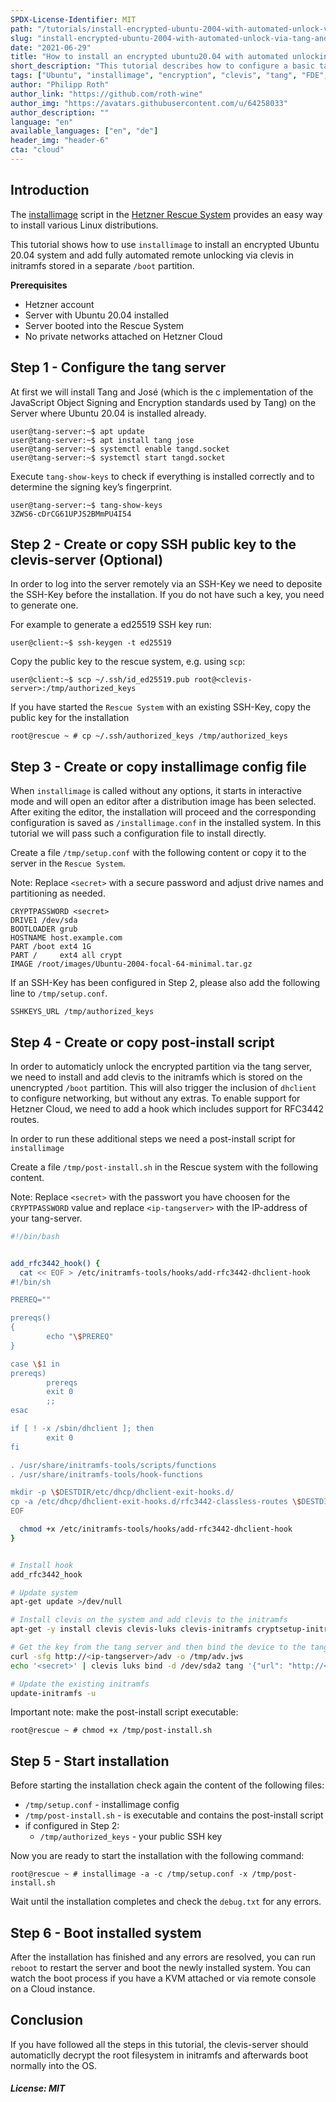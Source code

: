 ```yaml
---
SPDX-License-Identifier: MIT
path: "/tutorials/install-encrypted-ubuntu-2004-with-automated-unlock-via-tang-and-clevis"
slug: "install-encrypted-ubuntu-2004-with-automated-unlock-via-tang-and-clevis"
date: "2021-06-29"
title: "How to install an encrypted ubuntu20.04 with automated unlocking via tang and clevis"
short_description: "This tutorial describes how to configure a basic tang server and how to install an encrypted ubuntu20.04, which then unlocks automatically via clevis."
tags: ["Ubuntu", "installimage", "encryption", "clevis", "tang", "FDE", "initramfs"]
author: "Philipp Roth"
author_link: "https://github.com/roth-wine"
author_img: "https://avatars.githubusercontent.com/u/64258033"
author_description: ""
language: "en"
available_languages: ["en", "de"]
header_img: "header-6"
cta: "cloud"
---
```


## Introduction

The [installimage](https://docs.hetzner.com/robot/dedicated-server/operating-systems/installimage) script in the [Hetzner Rescue System](https://docs.hetzner.com/robot/dedicated-server/troubleshooting/hetzner-rescue-system) provides an easy way to install various Linux distributions.

This tutorial shows how to use `installimage` to install an encrypted Ubuntu 20.04 system and add fully automated remote unlocking via clevis in initramfs stored in a separate `/boot` partition.

**Prerequisites**

* Hetzner account
* Server with Ubuntu 20.04 installed
* Server booted into the Rescue System
* No private networks attached on Hetzner Cloud

## Step 1 - Configure the tang server

At first we will install Tang and José (which is the c implementation of the JavaScript Object Signing and Encryption standards used by Tang) on the Server where Ubuntu 20.04 is installed already.

```console
user@tang-server:~$ apt update 
user@tang-server:~$ apt install tang jose
user@tang-server:~$ systemctl enable tangd.socket
user@tang-server:~$ systemctl start tangd.socket
```

Execute `tang-show-keys` to check if everything is installed correctly and to determine the signing key’s fingerprint.

```console
user@tang-server:~$ tang-show-keys 
3ZWS6-cDrCG61UPJS2BMmPU4I54
```

## Step 2 - Create or copy SSH public key to the clevis-server (Optional)

In order to log into the server remotely via an SSH-Key we need to deposite the SSH-Key before the installation. If you do not have such a key, you need to generate one.

For example to generate a ed25519 SSH key run:

```console
user@client:~$ ssh-keygen -t ed25519
```

Copy the public key to the rescue system, e.g. using `scp`:

```console
user@client:~$ scp ~/.ssh/id_ed25519.pub root@<clevis-server>:/tmp/authorized_keys
```

If you have started the `Rescue System` with an existing SSH-Key, copy the public key for the installation

```console
root@rescue ~ # cp ~/.ssh/authorized_keys /tmp/authorized_keys
```

## Step 3 - Create or copy installimage config file

When `installimage` is called without any options, it starts in interactive mode and will open an editor after a distribution image has been selected. After exiting the editor, the installation will proceed and the corresponding configuration is saved as `/installimage.conf` in the installed system. In this tutorial we will pass such a configuration file to install directly.

Create a file `/tmp/setup.conf` with the following content or copy it to the server in the `Rescue System`.

Note: Replace `<secret>` with a secure password and adjust drive names and partitioning as needed.

```console
CRYPTPASSWORD <secret>
DRIVE1 /dev/sda
BOOTLOADER grub
HOSTNAME host.example.com
PART /boot ext4 1G
PART /     ext4 all crypt
IMAGE /root/images/Ubuntu-2004-focal-64-minimal.tar.gz
```

If an SSH-Key has been configured in Step 2, please also add the following line to `/tmp/setup.conf`.

```console
SSHKEYS_URL /tmp/authorized_keys
```

## Step 4 - Create or copy post-install script

In order to automaticly unlock the encrypted partition via the tang server, we need to install and add clevis to the initramfs which is stored on the unencrypted `/boot` partition. This will also trigger the inclusion of `dhclient` to configure networking, but without any extras. To enable support for Hetzner Cloud, we need to add a hook which includes support for RFC3442 routes.

In order to run these additional steps we need a post-install script for `installimage`

Create a file `/tmp/post-install.sh` in the Rescue system with the following content.

Note: Replace `<secret>` with the passwort you have choosen for the `CRYPTPASSWORD` value and replace `<ip-tangserver>` with the IP-address of your tang-server.

```bash
#!/bin/bash


add_rfc3442_hook() {
  cat << EOF > /etc/initramfs-tools/hooks/add-rfc3442-dhclient-hook
#!/bin/sh

PREREQ=""

prereqs()
{
        echo "\$PREREQ"
}

case \$1 in
prereqs)
        prereqs
        exit 0
        ;;
esac

if [ ! -x /sbin/dhclient ]; then
        exit 0
fi

. /usr/share/initramfs-tools/scripts/functions
. /usr/share/initramfs-tools/hook-functions

mkdir -p \$DESTDIR/etc/dhcp/dhclient-exit-hooks.d/
cp -a /etc/dhcp/dhclient-exit-hooks.d/rfc3442-classless-routes \$DESTDIR/etc/dhcp/dhclient-exit-hooks.d/
EOF

  chmod +x /etc/initramfs-tools/hooks/add-rfc3442-dhclient-hook
}


# Install hook
add_rfc3442_hook

# Update system
apt-get update >/dev/null

# Install clevis on the system and add clevis to the initramfs
apt-get -y install clevis clevis-luks clevis-initramfs cryptsetup-initramfs

# Get the key from the tang server and then bind the device to the tang server
curl -sfg http://<ip-tangserver>/adv -o /tmp/adv.jws
echo '<secret>' | clevis luks bind -d /dev/sda2 tang '{"url": "http://<ip-tangserver>" , "adv": "/tmp/adv.jws" }'

# Update the existing initramfs
update-initramfs -u
```

Important note: make the post-install script executable:

```console
root@rescue ~ # chmod +x /tmp/post-install.sh
```

## Step 5 - Start installation

Before starting the installation check again the content of the following files:

* `/tmp/setup.conf` - installimage config
* `/tmp/post-install.sh` - is executable and contains the post-install script
* if configured in Step 2:
  * `/tmp/authorized_keys` - your public SSH key

Now you are ready to start the installation with the following command:

```console
root@rescue ~ # installimage -a -c /tmp/setup.conf -x /tmp/post-install.sh
```

Wait until the installation completes and check the `debug.txt` for any errors.

## Step 6 - Boot installed system

After the installation has finished and any errors are resolved, you can run `reboot` to restart the server and boot the newly installed system. You can watch the boot process if you have a KVM attached or via remote console on a Cloud instance.

## Conclusion

If you have followed all the steps in this tutorial, the clevis-server should automaticlly decrypt the root filesystem in initramfs and afterwards boot normally into the OS.  

##### License: MIT

<!--

Contributor's Certificate of Origin

By making a contribution to this project, I certify that:

(a) The contribution was created in whole or in part by me and I have
    the right to submit it under the license indicated in the file; or

(b) The contribution is based upon previous work that, to the best of my
    knowledge, is covered under an appropriate license and I have the
    right under that license to submit that work with modifications,
    whether created in whole or in part by me, under the same license
    (unless I am permitted to submit under a different license), as
    indicated in the file; or

(c) The contribution was provided directly to me by some other person
    who certified (a), (b) or (c) and I have not modified it.

(d) I understand and agree that this project and the contribution are
    public and that a record of the contribution (including all personal
    information I submit with it, including my sign-off) is maintained
    indefinitely and may be redistributed consistent with this project
    or the license(s) involved.

Signed-off-by: Philipp Roth, philipp.roth@hetzner.com

-->
